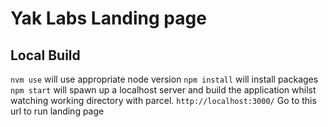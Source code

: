 # Yak Labs Landing page

## Local Build

`nvm use` will use appropriate node version
`npm install` will install packages
`npm start` will spawn up a localhost server and build the application whilst watching working directory with parcel.
`http://localhost:3000/` Go to this url to run landing page
